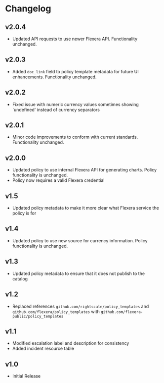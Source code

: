 # Changelog

## v2.0.4

- Updated API requests to use newer Flexera API. Functionality unchanged.

## v2.0.3

- Added `doc_link` field to policy template metadata for future UI enhancements. Functionality unchanged.

## v2.0.2

- Fixed issue with numeric currency values sometimes showing 'undefined' instead of currency separators

## v2.0.1

- Minor code improvements to conform with current standards. Functionality unchanged.

## v2.0.0

- Updated policy to use internal Flexera API for generating charts. Policy functionality is unchanged.
- Policy now requires a valid Flexera credential

## v1.5

- Updated policy metadata to make it more clear what Flexera service the policy is for

## v1.4

- Updated policy to use new source for currency information. Policy functionality is unchanged.

## v1.3

- Updated policy metadata to ensure that it does not publish to the catalog

## v1.2

- Replaced references `github.com/rightscale/policy_templates` and `github.com/flexera/policy_templates` with `github.com/flexera-public/policy_templates`

## v1.1

- Modified escalation label and description for consistency
- Added incident resource table

## v1.0

- Initial Release
